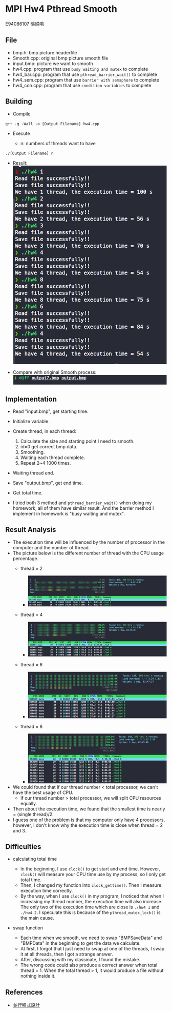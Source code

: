 # MPI Hw4 Pthread Smooth

E94086107 張娟鳴

## File

- bmp.h: bmp picture headerfile   
- Smooth.cpp: original bmp picture smooth file  
- input.bmp: picture we want to smooth
- hw4.cpp: program that use `busy waiting and mutex` to complete  
- hw4_bar.cpp: program that use `pthread_barrier_wait()` to complete  
- hw4_sem.cpp: program that use `barrier with semaphore` to complete  
- hw4_con.cpp: program that use `condition variables` to complete  

## Building

- Compile

```bash=
g++ -g -Wall -o [Output Filename] hw4.cpp
```

- Execute

  - n: numbers of threads want to have

```bash=
./[Output Filename] n
```

- Result:  
![](https://raw.githubusercontent.com/auyu0408/MPI_hw4/master/result_screenshot/execute_res.png)

- Compare with original Smooth process:
![](https://raw.githubusercontent.com/auyu0408/MPI_hw4/master/result_screenshot/diff.png)

## Implementation

- Read "input.bmp", get starting time.
- Initialize variable.
- Create thread, in each thread:
  1. Calculate the size and starting point I need to smooth.
  2. id=0 get correct bmp data.
  3. Smoothing.
  4. Waiting each thread complete.
  5. Repeat 2~4 1000 times.
- Waiting thread end.
- Save "output.bmp", get end time.
- Get total time.

- I tried both 3 method and `pthread_barrier_wait()` when doing my homework, all of them have similar result. And the barrier method I implement in homework is "busy waiting and mutex".

## Result Analysis

- The execution time will be influenced by the number of processor in the computer and the number of thread.  
- The picture below is the different number of thread with the CPU usage percentage.
  - thread = 2
    - ![](https://raw.githubusercontent.com/auyu0408/MPI_hw4/master/result_screenshot/thread_2.png)
  
  - thread = 4
    - ![](https://raw.githubusercontent.com/auyu0408/MPI_hw4/master/result_screenshot/thread_4.png)
  
  - thread = 6
    - ![](https://raw.githubusercontent.com/auyu0408/MPI_hw4/master/result_screenshot/thread_6.png)
  
  - thread = 8  
    - ![](https://raw.githubusercontent.com/auyu0408/MPI_hw4/master/result_screenshot/thread_8.png)
- We could found that if our thread number < total processor, we can't have the best usage of CPU.
  - If our thread number > total processor, we will split CPU resources equally.
- Then about the execution time, we found that the smallest time is nearly = (single thread)/2.
- I guess one of the problem is that my computer only have 4 processors, however, I don't know why the execution time is close when thread = 2 and 3.

## Difficulties

- calculating total time
  - In the beginning, I use `clock()` to get start and end time.  However, `clock()` will measure your CPU time use by my process, so I only get total time.  
  - Then, I changed my function into `clock_gettime()`.  Then I measure execution time correctly.  
  - By the way, when I use `clock()` in my program, I noticed that when I increasing my thread number, the execution time will also increase. The only two of the execution time which are close is `./hw4 1` and `./hw4 2`. I speculate this is because of the `pthread_mutex_lock()` is the main cause.  

- swap function
  - Each time when we smooth, we need to swap "BMPSaveData" and "BMPData" in the beginning to get the data we calculate.  
  - At first, I forgot that I just need to swap at one of the threads, I swap it at all threads, then I got a strange answer.
  - After, discussing with my classmate, I found the mistake.  
  - The wrong code could also produce a correct answer when total thread = 1. When the total thread > 1, it would produce a  file without nothing inside it.

## References

- [並行程式設計](https://hackmd.io/@sysprog/concurrency)
